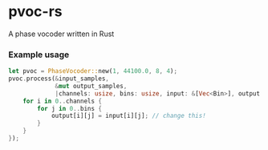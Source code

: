 # pvoc-rs
A phase vocoder written in Rust

### Example usage
```rust
let pvoc = PhaseVocoder::new(1, 44100.0, 8, 4);
pvoc.process(&input_samples,
             &mut output_samples,
             |channels: usize, bins: usize, input: &[Vec<Bin>], output: &mut [Vec<Bin>]| {
    for i in 0..channels {
        for j in 0..bins {
            output[i][j] = input[i][j]; // change this!
        }
    }
});

```
